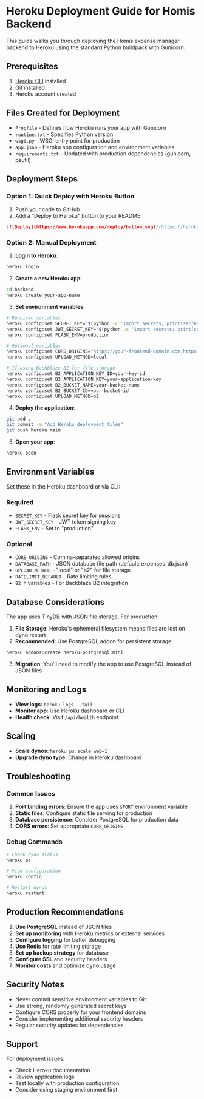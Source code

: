 # Heroku Deployment Guide for Homis Backend

This guide walks you through deploying the Homis expense manager backend to Heroku using the standard Python buildpack with Gunicorn.

## Prerequisites

1. [Heroku CLI](https://devcenter.heroku.com/articles/heroku-cli) installed
2. Git installed
3. Heroku account created

## Files Created for Deployment

- `Procfile` - Defines how Heroku runs your app with Gunicorn
- `runtime.txt` - Specifies Python version
- `wsgi.py` - WSGI entry point for production
- `app.json` - Heroku app configuration and environment variables
- `requirements.txt` - Updated with production dependencies (gunicorn, psutil)

## Deployment Steps

### Option 1: Quick Deploy with Heroku Button

1. Push your code to GitHub
2. Add a "Deploy to Heroku" button to your README:
```markdown
[![Deploy](https://www.herokuapp.com/deploy/button.svg)](https://heroku.com/deploy?template=https://github.com/your-username/your-repo)
```

### Option 2: Manual Deployment

1. **Login to Heroku**:
```bash
heroku login
```

2. **Create a new Heroku app**:
```bash
cd backend
heroku create your-app-name
```

3. **Set environment variables**:
```bash
# Required variables
heroku config:set SECRET_KEY="$(python -c 'import secrets; print(secrets.token_hex(32))')"
heroku config:set JWT_SECRET_KEY="$(python -c 'import secrets; print(secrets.token_hex(32))')"
heroku config:set FLASK_ENV=production

# Optional variables
heroku config:set CORS_ORIGINS="https://your-frontend-domain.com,https://your-app.vercel.app"
heroku config:set UPLOAD_METHOD=local

# If using Backblaze B2 for file storage
heroku config:set B2_APPLICATION_KEY_ID=your-key-id
heroku config:set B2_APPLICATION_KEY=your-application-key
heroku config:set B2_BUCKET_NAME=your-bucket-name
heroku config:set B2_BUCKET_ID=your-bucket-id
heroku config:set UPLOAD_METHOD=b2
```

4. **Deploy the application**:
```bash
git add .
git commit -m "Add Heroku deployment files"
git push heroku main
```

5. **Open your app**:
```bash
heroku open
```



## Environment Variables

Set these in the Heroku dashboard or via CLI:

### Required
- `SECRET_KEY` - Flask secret key for sessions
- `JWT_SECRET_KEY` - JWT token signing key
- `FLASK_ENV` - Set to "production"

### Optional
- `CORS_ORIGINS` - Comma-separated allowed origins
- `DATABASE_PATH` - JSON database file path (default: expenses_db.json)
- `UPLOAD_METHOD` - "local" or "b2" for file storage
- `RATELIMIT_DEFAULT` - Rate limiting rules
- `B2_*` variables - For Backblaze B2 integration

## Database Considerations

The app uses TinyDB with JSON file storage. For production:

1. **File Storage**: Heroku's ephemeral filesystem means files are lost on dyno restart
2. **Recommended**: Use PostgreSQL addon for persistent storage:
```bash
heroku addons:create heroku-postgresql:mini
```

3. **Migration**: You'll need to modify the app to use PostgreSQL instead of JSON files

## Monitoring and Logs

- **View logs**: `heroku logs --tail`
- **Monitor app**: Use Heroku dashboard or CLI
- **Health check**: Visit `/api/health` endpoint

## Scaling

- **Scale dynos**: `heroku ps:scale web=1`
- **Upgrade dyno type**: Change in Heroku dashboard

## Troubleshooting

### Common Issues

1. **Port binding errors**: Ensure the app uses `$PORT` environment variable
2. **Static files**: Configure static file serving for production
3. **Database persistence**: Consider PostgreSQL for production data
4. **CORS errors**: Set appropriate `CORS_ORIGINS`

### Debug Commands

```bash
# Check dyno status
heroku ps

# View configuration
heroku config

# Restart dynos
heroku restart


```

## Production Recommendations

1. **Use PostgreSQL** instead of JSON files
2. **Set up monitoring** with Heroku metrics or external services
3. **Configure logging** for better debugging
4. **Use Redis** for rate limiting storage
5. **Set up backup strategy** for database
6. **Configure SSL** and security headers
7. **Monitor costs** and optimize dyno usage

## Security Notes

- Never commit sensitive environment variables to Git
- Use strong, randomly generated secret keys
- Configure CORS properly for your frontend domains
- Consider implementing additional security headers
- Regular security updates for dependencies

## Support

For deployment issues:
- Check Heroku documentation
- Review application logs
- Test locally with production configuration
- Consider using staging environment first